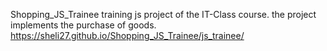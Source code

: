 Shopping_JS_Trainee
training js project of the IT-Class course.
the project implements the purchase of goods.
https://sheli27.github.io/Shopping_JS_Trainee/js_trainee/
